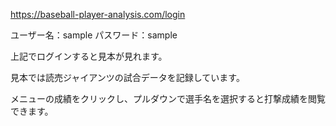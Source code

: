 https://baseball-player-analysis.com/login


ユーザー名：sample
パスワード：sample


上記でログインすると見本が見れます。


見本では読売ジャイアンツの試合データを記録しています。


メニューの成績をクリックし、プルダウンで選手名を選択すると打撃成績を閲覧できます。
